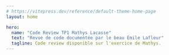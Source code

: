 ```yaml
---
# https://vitepress.dev/reference/default-theme-home-page
layout: home

hero:
  name: "Code Review TP1 Mathys Lacasse"
  text: "Revue de code documentée par le beau Émile Lafleur"
  tagline: Code review disponible sur l'exercice de Mathys.
---
```

